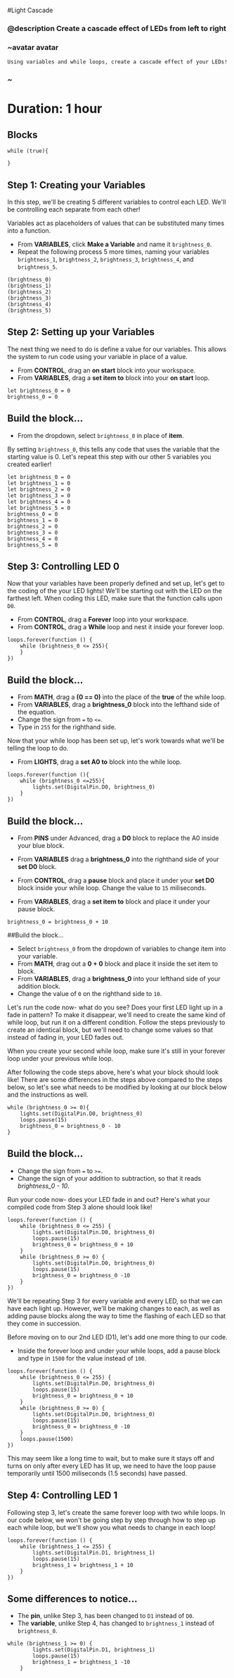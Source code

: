 #Light Cascade
### @description Create a cascade effect of LEDs from left to right 

### ~avatar avatar 
    Using variables and while loops, create a cascade effect of your LEDs! 
### ~

# Duration: 1 hour 

## Blocks 

```cards 
while (true){ 

}
```

## Step 1: Creating your Variables 

In this step, we'll be creating 5 different variables to control each LED. We'll be controlling each separate from each other! 

Variables act as placeholders of values that can be substituted many times into a function. 

* From **VARIABLES**, click **Make a Variable** and name it ``brightness_0``. 
* Repeat the following process 5 more times, naming your variables ``brightness_1``, ``brightness_2``, ``brightness_3``, ``brightness_4``, and ``brightness_5``. 

```block
(brightness_0) 
(brightness_1)
(brightness_2)
(brightness_3)
(brightness_4)
(brightness_5) 
``` 

## Step 2: Setting up your Variables 

The next thing we need to do is define a value for our variables. This allows the system to run code using your variable in place of a value.

* From **CONTROL**, drag an **on start** block into your workspace. 
* From **VARIABLES**, drag a **set item to** block into your **on start** loop. 

```blocks 
let brightness_0 = 0 
brightness_0 = 0
```

## Build the block... 
* From the dropdown, select ``brightness_0`` in place of **item**. 

By setting ``brightness_0``, this tells any code that uses the variable that the starting value is 0. Let's repeat this step with our other 5 variables you created earlier! 

```blocks 
let brightness_0 = 0 
let brightness_1 = 0 
let brightness_2 = 0 
let brightness_3 = 0 
let brightness_4 = 0 
let brightness_5 = 0
brightness_0 = 0
brightness_1 = 0 
brightness_2 = 0
brightness_3 = 0 
brightness_4 = 0 
brightness_5 = 0 
``` 

## Step 3: Controlling LED 0 

Now that your variables have been properly defined and set up, let's get to the coding of the your LED lights! We'll be starting out with the LED on the farthest left. When coding this LED, make sure that the function calls upon ``D0``. 

* From **CONTROL**, drag a **Forever** loop into your workspace. 
* From **CONTROL**, drag a **While** loop and nest it inside your forever loop. 

```blocks 
loops.forever(function () {
    while (brightness_0 <= 255){
    }
})
``` 

## Build the block... 

* From **MATH**, drag a **(0 == 0)** into the place of the **true** of the while loop. 
* From **VARIABLES**, drag a **brightness_0** block into the lefthand side of the equation. 
* Change the sign from ``=`` to ``<=``. 
* Type in ``255`` for the righthand side. 

Now that your while loop has been set up, let's work towards what we'll be telling the loop to do. 

* From **LIGHTS**, drag a **set A0 to** block into the while loop. 

```blocks 
loops.forever(function (){
    while (brightness_0 <=255){
        lights.set(DigitalPin.D0, brightness_0)
    }
})
```

## Build the block... 
* From **PINS** under Advanced, drag a **D0** block to replace the A0 inside your blue block. 
* From **VARIABLES** drag a **brightness_0** into the righthand side of your **set D0** block. 

* From **CONTROL**, drag a **pause** block and place it under your **set D0** block inside your while loop. Change the value to ``15`` miliseconds. 
* From **VARIABLES**, drag a **set item to** block and place it under your pause block. 

```blocks 
brightness_0 = brightness_0 + 10
```
##Build the block...  
* Select ``brightness_0`` from the dropdown of variables to change item into your variable. 
* From **MATH**, drag out a **0 + 0** block and place it inside the set item to block.
* From **VARIABLES**, drag a **brightness_0** into your lefthand side of your addition block. 
* Change the value of ``0`` on the righthand side to ``10``. 

Let's run the code now- what do you see? Does your first LED light up in a fade in pattern? To make it disappear, we'll need to create the same kind of while loop, but run it on a different condition. Follow the steps previously to create an identical block, but we'll need to change some values so that instead of fading in, your LED fades out. 

When you create your second while loop, make sure it's still in your forever loop under your previous while loop. 

After following the code steps above, here's what your block should look like! There are some differences in the steps above compared to the steps below, so let's see what needs to be modified by looking at our block below and the instructions as well. 

```blocks
while (brightness_0 >= 0){
    lights.set(DigitalPin.D0, brightness_0)
    loops.pause(15)
    brightness_0 = brightness_0 - 10 
}
```
## Build the block... 
* Change the sign from ``=`` to ``>=``. 
* Change the sign of your addition to subtraction, so that it reads *brightness_0 - 10*. 

Run your code now- does your LED fade in and out? Here's what your compiled code from Step 3 alone should look like! 

```blocks
loops.forever(function () {
    while (brightness_0 <= 255) {
        lights.set(DigitalPin.D0, brightness_0)
        loops.pause(15)
        brightness_0 = brightness_0 + 10 
    }
    while (brightness_0 >= 0) {
        lights.set(DigitalPin.D0, brightness_0)
        loops.pause(15) 
        brightness_0 = brightness_0 -10 
    }
})
```

We'll be repeating Step 3 for every variable and every LED, so that we can have each light up. However, we'll be making changes to each, as well as adding pause blocks along the way to time the flashing of each LED so that they come in succession. 

Before moving on to our 2nd LED (D1), let's add one more thing to our code. 

* Inside the forever loop and under your while loops, add a pause block and type in ``1500`` for the value instead of ``100``. 

```blocks
loops.forever(function () {
    while (brightness_0 <= 255) {
        lights.set(DigitalPin.D0, brightness_0)
        loops.pause(15)
        brightness_0 = brightness_0 + 10 
    }
    while (brightness_0 >= 0) {
        lights.set(DigitalPin.D0, brightness_0)
        loops.pause(15) 
        brightness_0 = brightness_0 -10 
    }
    loops.pause(1500)
})
```

This may seem like a long time to wait, but to make sure it stays off and turns on only after every LED has lit up, we need to have the loop pause temporarily until 1500 miliseconds (1.5 seconds) have passed. 

## Step 4: Controlling LED 1 

Following step 3, let's create the same forever loop with two while loops. In our code below, we won't be going step by step through how to step up each while loop, but we'll show you what needs to change in each loop! 

```blocks 
loops.forever(function () {
    while (brightness_1 <= 255) {
        lights.set(DigitalPin.D1, brightness_1)
        loops.pause(15)
        brightness_1 = brightness_1 + 10 
    }
})
``` 
## Some differences to notice... 
* The **pin**, unlike Step 3, has been changed to ``D1`` instead of ``D0``. 
* The **variable**, unlike Step 4, has changed to ``brightness_1`` instead of ``brightness_0``. 

```blocks
while (brightness_1 >= 0) {
        lights.set(DigitalPin.D1, brightness_1)
        loops.pause(15) 
        brightness_1 = brightness_1 -10 
    }
```


